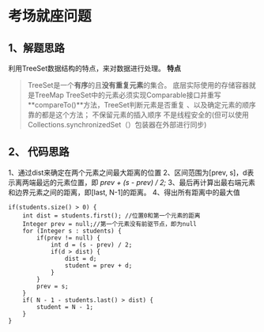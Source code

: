 # 考场就座问题
## 1、解题思路
利用TreeSet数据结构的特点，来对数据进行处理。
**特点**
> TreeSet是一个**有序**的且**没有重复元素**的集合。
> 底层实际使用的存储容器就是TreeMap
> TreeSet中的元素必须实现Comparable接口并重写**compareTo()**方法，TreeSet判断元素是否重复 、以及确定元素的顺序靠的都是这个方法；
> 不保留元素的插入顺序
> 不是线程安全的(但可以使用Collections.synchronizedSet（）包装器在外部进行同步)
## 2、 代码思路
1、通过dist来确定在两个元素之间最大距离的位置
2、区间范围为[prev, s]，d表示离两端最远的元素位置，即 *prev + (s - prev) / 2;*
3、最后再计算出最右端元素和边界元素之间的距离，即[last, N-1]的距离。
4、得出所有距离中的最大值
```
if(students.size() > 0) {
    int dist = students.first(); //位置0和第一个元素的距离
    Integer prev = null;//第一个元素没有前驱节点，即为null
    for (Integer s : students) {
        if(prev != null) {
            int d = (s - prev) / 2;
            if(d > dist) {
                dist = d;
                student = prev + d;
            }
        }
        prev = s;
    }
    if( N - 1 - students.last() > dist) {
        student = N - 1;
    }
}
```